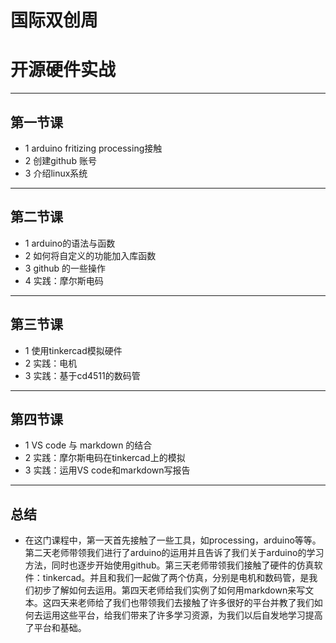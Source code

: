 # 国际双创周
# 开源硬件实战
***
## 第一节课
* 1 arduino fritizing processing接触
* 2 创建github 账号
* 3 介绍linux系统
***
## 第二节课
* 1 arduino的语法与函数
* 2 如何将自定义的功能加入库函数
* 3 github 的一些操作
* 4 实践：摩尔斯电码
***
## 第三节课
* 1 使用tinkercad模拟硬件
* 2 实践：电机
* 3 实践：基于cd4511的数码管
***
## 第四节课
* 1 VS code 与 markdown 的结合
* 2 实践：摩尔斯电码在tinkercad上的模拟
* 3 实践：运用VS code和markdown写报告
***
## 总结
* 在这门课程中，第一天首先接触了一些工具，如processing，arduino等等。第二天老师带领我们进行了arduino的运用并且告诉了我们关于arduino的学习方法，同时也逐步开始使用github。第三天老师带领我们接触了硬件的仿真软件：tinkercad。并且和我们一起做了两个仿真，分别是电机和数码管，是我们初步了解如何去运用。第四天老师给我们实例了如何用markdown来写文本。这四天来老师给了我们也带领我们去接触了许多很好的平台并教了我们如何去运用这些平台，给我们带来了许多学习资源，为我们以后自发地学习提高了平台和基础。

